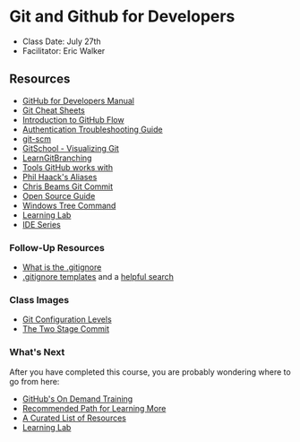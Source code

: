 # Git and Github for Developers

- Class Date: July 27th
- Facilitator: Eric Walker

## Resources

- [GitHub for Developers Manual](https://githubtraining.github.io/training-manual/#/01_getting_ready_for_class)
- [Git Cheat Sheets](https://services.github.com/on-demand/resources/cheatsheets/)
- [Introduction to GitHub Flow](https://guides.github.com/introduction/flow/)
- [Authentication Troubleshooting Guide](https://help.github.com/categories/authenticating-to-github/)
- [git-scm](https://git-scm.com)
- [GitSchool - Visualizing Git](http://git-school.github.io/visualizing-git/)
- [LearnGitBranching](http://learngitbranching.js.org/?NODEMO)
- [Tools GitHub works with](https://github.com/works-with)
- [Phil Haack's Aliases](https://haacked.com/archive/2014/07/28/github-flow-aliases/)
- [Chris Beams Git Commit](https://chris.beams.io/posts/git-commit/)
- [Open Source Guide](https://opensource.guide/)
- [Windows Tree Command](https://superuser.com/questions/531592/how-do-i-add-the-tree-command-to-git-bash-on-windows/1141489#1141489)
- [Learning Lab](https://lab.github.com/)
- [IDE Series](https://www.youtube.com/watch?v=QfmYUiXMs2E&list=PLg7s6cbtAD168bAd2P4Z0bEUxYMUcyoq1)

### Follow-Up Resources

- [What is the .gitignore](https://help.github.com/articles/ignoring-files/)
- [.gitignore templates](https://github.com/github/gitignore) and a [helpful search](https://www.gitignore.io/)

### Class Images

- [Git Configuration Levels](https://services.github.com/on-demand/images/config-levels.jpg)
- [The Two Stage Commit](https://services.github.com/on-demand/images/two-stage-commit-a.jpg)

### What's Next

After you have completed this course, you are probably wondering where to go from here:

- [GitHub's On Demand Training](https://services.github.com/on-demand/)
- [Recommended Path for Learning More](https://services.github.com/on-demand/resources/learning-path/)
- [A Curated List of Resources](https://services.github.com/on-demand/resources/)
- [Learning Lab](https://lab.github.com/)
